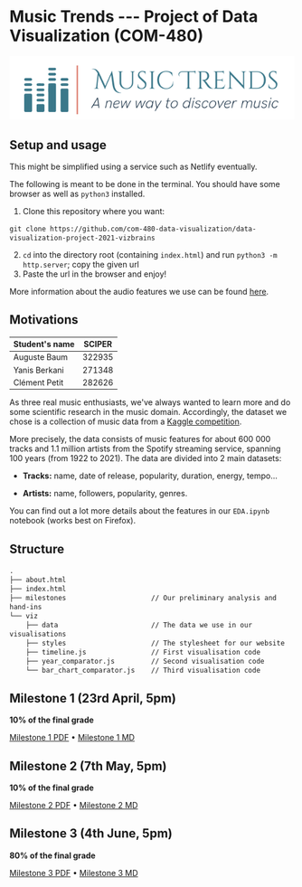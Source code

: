 # Music Trends --- Project of Data Visualization (COM-480)

![Our logo](img/logo.png)

## Setup and usage
This might be simplified using a service such as Netlify eventually.

The following is meant to be done in the terminal.
You should have some browser as well as `python3` installed.
1. Clone this repository where you want:
```
git clone https://github.com/com-480-data-visualization/data-visualization-project-2021-vizbrains
```
2. `cd` into the directory root (containing `index.html`) and run `python3 -m http.server`; copy the given url
3. Paste the url in the browser and enjoy! 

More information about the audio features we use can be found [here](https://developer.spotify.com/documentation/web-api/reference/#object-audiofeaturesobject).

## Motivations
| Student's name | SCIPER |
| -------------- | ------ |
| Auguste Baum   | 322935 |
| Yanis Berkani  | 271348 |
| Clément Petit  | 282626 |

As three real music enthusiasts, we've always wanted to learn more and
do some scientific research in the music domain. Accordingly, the
dataset we chose is a collection of music data from a [Kaggle competition](https://www.kaggle.com/yamaerenay/spotify-dataset-19212020-160k-tracks).

More precisely, the data consists of music features for about 600 000
tracks and 1.1 million artists from the Spotify streaming service,
spanning 100 years (from 1922 to 2021). The data are divided into 2 main
datasets:

-   **Tracks:** name, date of release, popularity, duration, energy,
    tempo...

-   **Artists:** name, followers, popularity, genres.

You can find out a lot more details about the features in our
`EDA.ipynb` notebook (works best on Firefox).

## Structure
```
.
├── about.html
├── index.html
├── milestones                     // Our preliminary analysis and hand-ins
└── viz
    ├── data                       // The data we use in our visualisations
    ├── styles                     // The stylesheet for our website
    ├── timeline.js                // First visualisation code
    ├── year_comparator.js         // Second visualisation code
    └── bar_chart_comparator.js    // Third visualisation code
```



## Milestone 1 (23rd April, 5pm)

**10% of the final grade**

[Milestone 1 PDF](milestones/milestone1.pdf) • [Milestone 1 MD](milestones/milestone1.md)


## Milestone 2 (7th May, 5pm)

**10% of the final grade**

[Milestone 2 PDF](milestones/milestone2.pdf) • [Milestone 2 MD](milestones/milestone2.md)

## Milestone 3 (4th June, 5pm)

**80% of the final grade**

[Milestone 3 PDF](milestones/milestone3.pdf) • [Milestone 3 MD](milestones/milestone3.md)

